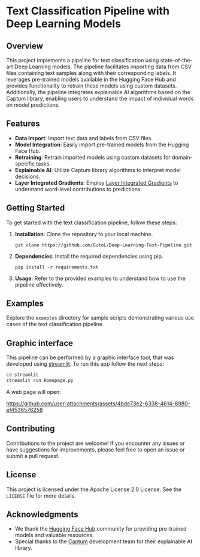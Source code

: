 # Text Classification Pipeline with Deep Learning Models

## Overview

This project implements a pipeline for text classification using state-of-the-art Deep Learning models. The pipeline facilitates importing data from CSV files containing text samples along with their corresponding labels. It leverages pre-trained models available in the Hugging Face Hub and provides functionality to retrain these models using custom datasets. Additionally, the pipeline integrates explainable AI algorithms based on the Captum library, enabling users to understand the impact of individual words on model predictions.

## Features

- **Data Import**: Import text data and labels from CSV files.
- **Model Integration**: Easily import pre-trained models from the Hugging Face Hub.
- **Retraining**: Retrain imported models using custom datasets for domain-specific tasks.
- **Explainable AI**: Utilize Captum library algorithms to interpret model decisions.
- **Layer Integrated Gradients**: Employ [Layer Integrated Gradients](https://medium.com/@kevinkhang2909/xai-use-captum-to-deep-dive-sentiment-analysis-86b46bff092b) to understand word-level contributions to predictions.

## Getting Started

To get started with the text classification pipeline, follow these steps:

1. **Installation**: Clone the repository to your local machine.

    ```
    git clone https://github.com/GutoL/Deep-Learning-Text-Pipeline.git
    ```

2. **Dependencies**: Install the required dependencies using pip.

    ```
    pip install -r requirements.txt
    ```

3. **Usage**: Refer to the provided examples to understand how to use the pipeline effectively.

## Examples

Explore the `examples` directory for sample scripts demonstrating various use cases of the text classification pipeline.

## Graphic interface

This pipeline can be performed by a graphic interface tool, that was developed using [streamlit](https://streamlit.io/). To run this app follow the next steps:

```bash
cd streamlit
streamlit run Homepage.py
```
A web page will open:


https://github.com/user-attachments/assets/4bde73e2-6338-4614-8980-ef4536576258



## Contributing

Contributions to the project are welcome! If you encounter any issues or have suggestions for improvements, please feel free to open an issue or submit a pull request.

## License

This project is licensed under the Apache License 2.0 License. See the `LICENSE` file for more details.

## Acknowledgments

- We thank the [Hugging Face Hub](https://huggingface.co/docs/hub/index) community for providing pre-trained models and valuable resources.
- Special thanks to the [Captum](https://github.com/pytorch/captum) development team for their explainable AI library.
